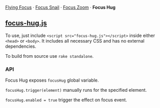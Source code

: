 [Flying Focus](//github.com/NV/flying-focus/)
 · [Focus Snail](//github.com/NV/focus-snail/)
 · [Focus Zoom](//github.com/NV/focus-hug/)
 · **Focus Hug**

## [focus-hug.js](http://nv.github.io/focus-hug/standalone/focus-hug.js)

To use, just include `<script src="focus-hug.js"></script>` inside either `<head>` or `<body>`.
It includes all necessary CSS and has no external dependencies.

To build from source use `rake standalone`.

### API

Focus Hug exposes `focusHug` global variable.

`focusHug.trigger(element)` manually runs for the specified element.

`focusHug.enabled = true` trigger the effect on focus event.
